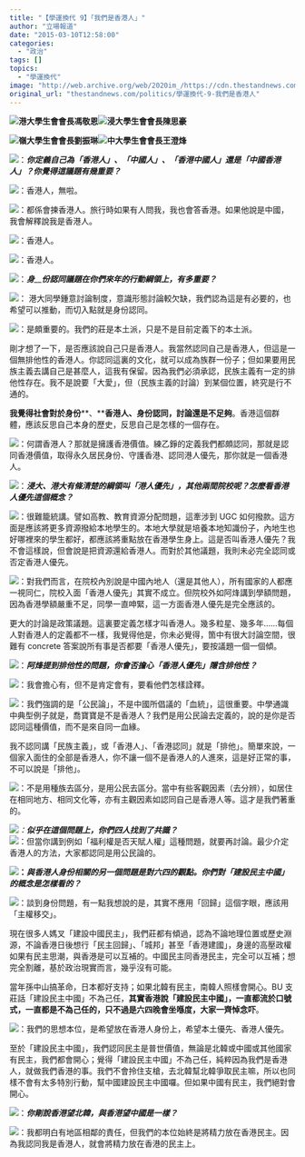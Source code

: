 ```yaml
---
title: "【學運換代 9】「我們是香港人」"
author: "立場報道"
date: "2015-03-10T12:58:00"
categories:
  - "政治"
tags: []
topics:
  - "學運換代"
image: "http://web.archive.org/web/2020im_/https://cdn.thestandnews.com/media/photos/cache/4u-01_9EvyE_1200x0.png"
original_url: "thestandnews.com/politics/學運換代-9-我們是香港人"
---
```

[![](http://web.archive.org/web/2020im_/https://cdn.thestandnews.com/media/photos/cache/4u-01_9EvyE_1200x0.png)](http://web.archive.org/web/20210628181326/https://cdn.thestandnews.com/media/photos/cache/4u-01_9EvyE_1200x0.png)**港大學生會會長馮敬恩**[![](http://web.archive.org/web/2020im_/https://cdn.thestandnews.com/media/photos/cache/4u-02_ZMSmL_1200x0.png)](http://web.archive.org/web/20210628181326/https://cdn.thestandnews.com/media/photos/cache/4u-02_ZMSmL_1200x0.png)**浸大學生會會長陳思豪**

[![](http://web.archive.org/web/2020im_/https://cdn.thestandnews.com/media/photos/cache/4u-03_BfDhy_1200x0.png)](http://web.archive.org/web/20210628181326/https://cdn.thestandnews.com/media/photos/cache/4u-03_BfDhy_1200x0.png)**嶺大學生會會長劉振琳**[![](http://web.archive.org/web/2020im_/https://cdn.thestandnews.com/media/photos/cache/4u-04_2v4Li_1200x0.png)](http://web.archive.org/web/20210628181326/https://cdn.thestandnews.com/media/photos/cache/4u-04_2v4Li_1200x0.png)**中大學生會會長王澄烽**

[![](http://web.archive.org/web/2020im_/https://cdn.thestandnews.com/media/photos/cache/sn-14_5TeK3_1200x0.png)](http://web.archive.org/web/20210628181326/https://cdn.thestandnews.com/media/photos/cache/sn-14_5TeK3_1200x0.png)：_**你定義自己為「香港人**__**」**__**、「中國人」、「香港中國人」還是「中國香港人」？你覺得這議題有幾重要？**_

[![](http://web.archive.org/web/2020im_/https://cdn.thestandnews.com/media/photos/cache/4u-01_9EvyE_1200x0.png)](http://web.archive.org/web/20210628181326/https://cdn.thestandnews.com/media/photos/cache/4u-01_9EvyE_1200x0.png)：香港人，無啦。

[![](http://web.archive.org/web/2020im_/https://cdn.thestandnews.com/media/photos/cache/4u-02_ZMSmL_1200x0.png)](http://web.archive.org/web/20210628181326/https://cdn.thestandnews.com/media/photos/cache/4u-02_ZMSmL_1200x0.png)：都係會揀香港人。旅行時如果有人問我，我也會答香港。如果他說是中國，我會解釋說我是香港人。

[![](http://web.archive.org/web/2020im_/https://cdn.thestandnews.com/media/photos/cache/4u-04_2v4Li_1200x0.png)](http://web.archive.org/web/20210628181326/https://cdn.thestandnews.com/media/photos/cache/4u-04_2v4Li_1200x0.png)：香港人。

[![](http://web.archive.org/web/2020im_/https://cdn.thestandnews.com/media/photos/cache/4u-03_BfDhy_1200x0.png)](http://web.archive.org/web/20210628181326/https://cdn.thestandnews.com/media/photos/cache/4u-03_BfDhy_1200x0.png)：香港人。

[![](http://web.archive.org/web/2020im_/https://cdn.thestandnews.com/media/photos/cache/sn-14_5TeK3_1200x0.png)](http://web.archive.org/web/20210628181326/https://cdn.thestandnews.com/media/photos/cache/sn-14_5TeK3_1200x0.png)：_**身**__**份認同議題在你們來年的行動綱領上，有多重要？**_

[![](http://web.archive.org/web/2020im_/https://cdn.thestandnews.com/media/photos/cache/4u-01_9EvyE_1200x0.png)](http://web.archive.org/web/20210628181326/https://cdn.thestandnews.com/media/photos/cache/4u-01_9EvyE_1200x0.png)： 港大同學鍾意討論制度，意識形態討論較欠缺，我們認為這是有必要的，也希望可以推動，而切入點就是身份認同。

[![](http://web.archive.org/web/2020im_/https://cdn.thestandnews.com/media/photos/cache/4u-04_2v4Li_1200x0.png)](http://web.archive.org/web/20210628181326/https://cdn.thestandnews.com/media/photos/cache/4u-04_2v4Li_1200x0.png)：是頗重要的。我們的莊是本土派，只是不是目前定義下的本土派。

剛才想了一下，是否應該說自己只是香港人。我當然認同自己是香港人，但這是一個無排他性的香港人。你認同這裏的文化，就可以成為族群一份子；但如果要用民族主義去講自己是甚麼人，這我有保留。因為我們必須承認，民族主義有一定的排他性存在。我不是說要「大愛」，但（民族主義的討論）到某個位置，終究是行不通的。

**我覺得社會對於身份****、****香港人、身份認同，討論還是不足夠**。香港這個群體，應該反思自己本身的歷史，反思自己是怎樣的一個存在。

[![](http://web.archive.org/web/2020im_/https://cdn.thestandnews.com/media/photos/cache/4u-01_9EvyE_1200x0.png)](http://web.archive.org/web/20210628181326/https://cdn.thestandnews.com/media/photos/cache/4u-01_9EvyE_1200x0.png)：何謂香港人？那就是擁護香港價值。練乙錚的定義我們都頗認同，那就是認同香港價值，取得永久居民身份、守護香港、認同港人優先，那你就是一個香港人。

[![](http://web.archive.org/web/2020im_/https://cdn.thestandnews.com/media/photos/cache/sn-14_5TeK3_1200x0.png)](http://web.archive.org/web/20210628181326/https://cdn.thestandnews.com/media/photos/cache/sn-14_5TeK3_1200x0.png)：_**浸大、港大有條清楚的綱領叫「港人優先」，其他兩間院校呢？怎麼看香港人優先這個概念？**_

[![](http://web.archive.org/web/2020im_/https://cdn.thestandnews.com/media/photos/cache/4u-04_2v4Li_1200x0.png)](http://web.archive.org/web/20210628181326/https://cdn.thestandnews.com/media/photos/cache/4u-04_2v4Li_1200x0.png)：很難籠統講。譬如高教、教育資源分配問題，這牽涉到 UGC 如何撥款。這方面是應該將更多資源撥給本地學生的。本地大學就是培養本地知識份子，內地生也好哪裡來的學生都好，都應該將重點放在香港學生身上。這是否叫香港人優先？我不會這樣說，但會說是把資源還給香港人。而對於其他議題，我則未必完全認同或否定香港人優先。

[![](http://web.archive.org/web/2020im_/https://cdn.thestandnews.com/media/photos/cache/4u-03_BfDhy_1200x0.png)](http://web.archive.org/web/20210628181326/https://cdn.thestandnews.com/media/photos/cache/4u-03_BfDhy_1200x0.png)：對我們而言，在院校內別說是中國內地人（還是其他人），所有國家的人都應一視同仁，院校入面「香港人優先」其實不成立。但院校外如阿烽講到學額問題，因為香港學額嚴重不足，同學一直呻緊，這一方面香港人優先是完全應該的。

更大的討論是政策議題。這裏要定義怎樣才叫香港人。幾多粒星、幾多年……每個人對香港人的定義都不一樣，我覺得他是，你未必覺得，箇中有很大討論空間，很難有 concrete 答案說所有事是否都要「香港人優先」，要按議題一個一個傾。

[![](http://web.archive.org/web/2020im_/https://cdn.thestandnews.com/media/photos/cache/sn-14_5TeK3_1200x0.png)](http://web.archive.org/web/20210628181326/https://cdn.thestandnews.com/media/photos/cache/sn-14_5TeK3_1200x0.png)：_**阿烽提到排他性的問題，你會否擔心「香港人優先」隱含排他性？**_

[![](http://web.archive.org/web/2020im_/https://cdn.thestandnews.com/media/photos/cache/4u-04_2v4Li_1200x0.png)](http://web.archive.org/web/20210628181326/https://cdn.thestandnews.com/media/photos/cache/4u-04_2v4Li_1200x0.png)：我會擔心有，但不是肯定會有，要看他們怎樣詮釋。

[![](http://web.archive.org/web/2020im_/https://cdn.thestandnews.com/media/photos/cache/4u-01_9EvyE_1200x0.png)](http://web.archive.org/web/20210628181326/https://cdn.thestandnews.com/media/photos/cache/4u-01_9EvyE_1200x0.png)：我們強調的是「公民論」，不是中國所倡議的「血統」，這很重要。中學通識中典型例子就是，喬寶寶是不是香港人？我們是用公民論去定義的，說的是你是否認同這種價值，而不是來自同一血緣。

我不認同講「民族主義」，或「香港人」、「香港認同」就是「排他」。簡單來說，一個家入面住的全部是香港人，你不讓一個不是香港人的人進來，這是好正常的事，不可以說是「排他」。

[![](http://web.archive.org/web/2020im_/https://cdn.thestandnews.com/media/photos/cache/4u-02_ZMSmL_1200x0.png)](http://web.archive.org/web/20210628181326/https://cdn.thestandnews.com/media/photos/cache/4u-02_ZMSmL_1200x0.png)：不是用種族去區分，是用公民去區分。當中有些客觀因素（去分辨），如居住在相同地方、相同文化等，亦有主觀因素如認同自己是香港人等。這才是我們著重的。

[![](http://web.archive.org/web/2020im_/https://cdn.thestandnews.com/media/photos/cache/sn-14_5TeK3_1200x0.png)](http://web.archive.org/web/20210628181326/https://cdn.thestandnews.com/media/photos/cache/sn-14_5TeK3_1200x0.png)_：**似乎在這個問題上，你們四人找到了共識？**_  
[![](http://web.archive.org/web/2020im_/https://cdn.thestandnews.com/media/photos/cache/4u-01_9EvyE_1200x0.png)](http://web.archive.org/web/20210628181326/https://cdn.thestandnews.com/media/photos/cache/4u-01_9EvyE_1200x0.png)：但當你講到例如「福利權是否天賦人權」這種問題，就要再討論。最少介定香港人的方法，大家都認同是用公民論的。

[![](http://web.archive.org/web/2020im_/https://cdn.thestandnews.com/media/photos/cache/sn-14_5TeK3_1200x0.png)](http://web.archive.org/web/20210628181326/https://cdn.thestandnews.com/media/photos/cache/sn-14_5TeK3_1200x0.png)**：_與香港人身份相關的另一個問題是對六四的觀點。你們對_**_**「建設民主中國」的概念是怎樣看的？**_

[![](http://web.archive.org/web/2020im_/https://cdn.thestandnews.com/media/photos/cache/4u-03_BfDhy_1200x0.png)](http://web.archive.org/web/20210628181326/https://cdn.thestandnews.com/media/photos/cache/4u-03_BfDhy_1200x0.png)：談到身份問題，有一點我想說的是，其實不應用「回歸」這個字眼，應該用「主權移交」。

現在很多人媽叉「建設中國民主」，我們莊都有傾過，認為不論地理位置或歷史淵源，不論香港日後想行「民主回歸」、「城邦」甚至「香港建國」，身邊的高壓政權如果有民主思潮，與香港是可以互補的。中國民主同香港民主，完全可以互補；想完全割離，基於政治現實而言，幾乎沒有可能。

當年孫中山搞革命，日本都好支持；如果北韓有民主，南韓人照樣會開心。BU 支莊話「建設民主中國」不為己任，**其實香港說「建設民主中國」，一直都流於口號式，一直都是不為己任的，只不過是六四晚會坐喺度，大家一齊悼念吓**。

[![](http://web.archive.org/web/2020im_/https://cdn.thestandnews.com/media/photos/cache/4u-02_ZMSmL_1200x0.png)](http://web.archive.org/web/20210628181326/https://cdn.thestandnews.com/media/photos/cache/4u-02_ZMSmL_1200x0.png)：我們的思想本位，是希望放在香港人身份上，希望本土優先、香港人優先。

至於「建設民主中國」，我們認同民主是普世價值，無論是北韓或中國或其他國家有民主，我們都會開心；覺得「建設民主中國」不為己任，純粹因為我們是香港人，就做我們香港的事。我們不會拎住支槍，去北韓幫北韓爭取民主嘛，所以也同樣不會有太多特別行動，幫中國建設民主中國囉。但如果中國有民主，我們絕對會開心。

[![](http://web.archive.org/web/2020im_/https://cdn.thestandnews.com/media/photos/cache/sn-14_5TeK3_1200x0.png)](http://web.archive.org/web/20210628181326/https://cdn.thestandnews.com/media/photos/cache/sn-14_5TeK3_1200x0.png)：_**你剛說香港望北韓，與香港望中國是一樣？**_

[![](http://web.archive.org/web/2020im_/https://cdn.thestandnews.com/media/photos/cache/4u-02_ZMSmL_1200x0.png)](http://web.archive.org/web/20210628181326/https://cdn.thestandnews.com/media/photos/cache/4u-02_ZMSmL_1200x0.png)：我都明白有地區相鄰的責任，但我們的本位始終是將精力放在香港民主。因為我認同我是香港人，就會將精力放在香港的民主上。